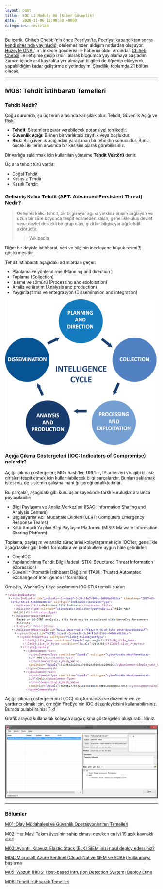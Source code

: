 ```yaml
---
layout: post
title:  SOC L1 Module 06 [Siber Güvenlik]
date:   2020-11-06 12:00:00 +0000
categories: cevizlab
---
```


Bu içerik, [Chiheb Chebbi'nin önce Peerlyst'te, Peerlyst kapandıktan sonra kendi sitesinde yayınladığı](https://www.chiheb-chebbi.com/) derlemesinden aldığım notlardan oluşuyor. [Huzeyfe ÖNAL](https://www.lifeoverip.net/)'ın LinkedIn gönderisi ile haberim oldu. Ardından [Chiheb Chebbi](https://www.chiheb-chebbi.com/) ile iletişime geçip iznini alarak blogumda yayınlamaya başladım. Zaman içinde asıl kaynakta yer almayan bilgileri de öğrenip ekleyerek yapabildiğim kadar geliştirme niyetindeyim. Şimdilik, toplamda 21 bölüm olacak.

---

## **M06: Tehdit İstihbaratı Temelleri**

### **Tehdit Nedir?**

Çoğu durumda, şu üç terim arasında karışıklık olur: Tehdit, Güvenlik Açığı ve Risk.

+ **Tehdit**: Sistemlere zarar verebilecek potansiyel tehlikedir.
+ **Güvenlik Açığı**: Bilinen bir varlıktaki zayıflık veya boşluktur.
+ **Risk**: Bir güvenlik açığından yararlanan bir tehdidin sonucudur. Bunu, önceki iki terim arasında bir kesişim olarak görebilirsiniz.

Bir varlığa saldırmak için kullanılan yönteme **Tehdit Vektörü** denir.

Üç ana tehdit türü vardır:

+ Doğal Tehdit
+ Kasıtsız Tehdit
+ Kasıtlı Tehdit

### **Gelişmiş Kalıcı Tehdit (APT: Advanced Persistent Threat) Nedir?**

> Gelişmiş kalıcı tehdit, bir bilgisayar ağına yetkisiz erişim sağlayan ve uzun bir süre boyunca tespit edilmeden kalan, genellikle ulus devlet veya devlet destekli bir grup olan, gizli bir bilgisayar ağı tehdit aktörüdür.
>> Wikipedia

Diğer bir deyişle istihbarat, veri ve bilginin inceleyene büyük resmi(!) göstermesidir.

Tehdit İstihbaratı aşağıdaki adımlardan geçer:

+ Planlama ve yönlendirme (Planning and direction )
+ Toplama (Collection)
+ İşleme ve sömürü (Processing and exploitation)
+ Analiz ve üretim (Analysis and production)
+ Yaygınlaştırma ve entegrasyon (Dissemination and integration)

![İstihbarat Döngüsü](/assets/img/intel-cycle.png "İstihbarat Döngüsü")

### **Açığa Çıkma Göstergeleri (IOC: Indicators of Compromise) nelerdir?**

Açığa çıkma göstergeleri; MD5 hash'ler, URL'ler, IP adresleri vb. gibi izinsiz girişleri tespit etmek için kullanılabilecek bilgi parçalarıdır. Bunları saklamak isteseniz de sistemin çalışma mantığı gereği ortalıktadırlar.

Bu parçalar, aşağıdaki gibi kuruluşlar sayesinde farklı kuruluşlar arasında paylaşılabilir:

+ Bilgi Paylaşımı ve Analiz Merkezleri (ISAC: Information Sharing and Analysis Centers)
+ Bilgisayarlar Acil Müdahale Ekipleri (CERT: Computers Emergency Response Teams)
+ Kötü Amaçlı Yazılım Bilgi Paylaşım Platformu (MISP: Malware Information Sharing Platform)

Toplama, paylaşım ve analiz süreçlerini kolaylaştırmak için IOC'ler, genellikle aşağıdakiler gibi belirli formatlara ve protokollere uygun hale getirilirler:

+ OpenIOC
+ Yapılandırılmış Tehdit Bilgi İfadesi (STIX: Structured Threat Information eXpression)
+ Güvenilir Otomatik İstihbarat Değişimi (TAXII: Trusted Automated eXchange of Intelligence Information)

Örneğin, WannaCry fidye yazılımının IOC STIX temsili şudur:

![WannaCry STIX](/assets/img/wannacry-stix.png "WannaCry STIX")

Açığa çıkma göstergelerinizi (IOC) oluşturmanıza ve düzenlemenize yardımcı olmak için, örneğin FireEye'nin IOC düzenleyicisini kullanabilirsiniz. Burada bulabilirsiniz: [Tık!](https://www.fireeye.com/services/freeware/ioc-editor.html)

Grafik arayüz kullanarak kolayca açığa çıkma göstergeleri oluşturabilirsiniz.

![FireEye IOC Editor GUI](/assets/img/fireeye-ioc-editor-gui.png "FireEye IOC Editor GUI")

---

### **Bölümler**

[M01: Olay Müdahalesi ve Güvenlik Operasyonlarının Temelleri](/cevizlab/2020/11/01/soc-l1-module-01.html)

[M02: Her Mavi Takım üyesinin sahip olması gereken en iyi 19 açık kaynaklı araç](/cevizlab/2020/11/02/soc-l1-module-02.html)

[M03: Ayrıntılı Kılavuz: Elastic Stack (ELK) SIEM'inizi nasıl deploy edersiniz?](/cevizlab/2020/11/03/soc-l1-module-03.html)

[M04: Microsoft Azure Sentinel (Cloud-Native SIEM ve SOAR) kullanmaya başlama](/cevizlab/2020/11/04/soc-l1-module-04.html)

[M05: Wazuh (HIDS: Host-based Intrusion Detection System) Deploy Etme](/cevizlab/2020/11/05/soc-l1-module-05.html)

[M06: Tehdit İstihbaratı Temelleri](/cevizlab/2020/11/06/soc-l1-module-06.html)
